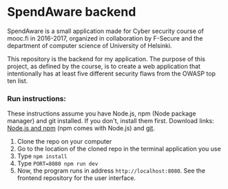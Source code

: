 
# SpendAware backend

SpendAware is a small application made for Cyber security course of mooc.fi in 2016-2017, organized in collaboration by F-Secure and the department of computer science of University of Helsinki.

This repository is the backend for my application. The purpose of this project, as defined by the course, is to create a web application that intentionally has at least five different security flaws from the OWASP top ten list.


### Run instructions:

These instructions assume you have Node.js, npm (Node package manager) and git installed. If you don't, install them first. Download links: [Node.js and npm](https://nodejs.org/en/download/) (npm comes with Node.js) and [git](https://git-scm.com/downloads).

1. Clone the repo on your computer
2. Go to the location of the cloned repo in the terminal application you use
3. Type `npm install`
4. Type `PORT=8080 npm run dev`
5. Now, the program runs in address `http://localhost:8080`. See the frontend repository for the user interface.
